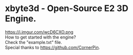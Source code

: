 # xbyte3d - Open-Source E2 3D Engine.
https://i.imgur.com/wcD6CXO.png \
How to get started with the engine?\
Check the "example.txt" file.\
Special thanks to https://github.com/CornerPin.
